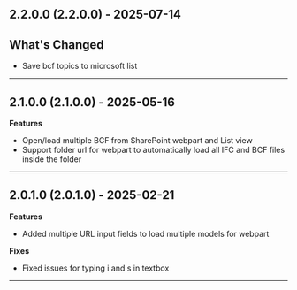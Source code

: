  ## 2.2.0.0 (2.2.0.0) - 2025-07-14

## What's Changed
* Save bcf topics to microsoft list

---

## 2.1.0.0 (2.1.0.0) - 2025-05-16

**Features**
- Open/load multiple BCF from SharePoint webpart and List view
- Support folder url for webpart to automatically load all IFC and BCF files inside the folder

---

## 2.0.1.0 (2.0.1.0) - 2025-02-21

**Features**
- Added multiple URL input fields to load multiple models for webpart

**Fixes**
- Fixed issues for typing i and s in textbox


---

